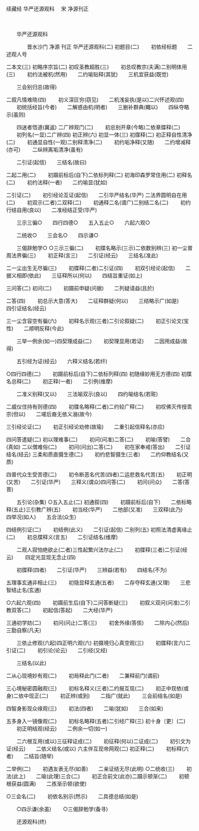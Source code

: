 续藏经   华严还源观科
　宋 净源刊正

　　 

　　华严还源观科

　　　　晋水沙门  净源  刊正
华严还源观科(二)
初题目(二)
　　初依经标题　　二述观人号

二本文(三)
初略序宗旨(二)
初叹圣教超胜(三)
　　初总叹教宗(夫满)二别明体用(三)
　　初约法被机(然用)　　二约喻贴释(其犹)　　三机宜获益(既觉)

　　三会别归总(故得)

二叙凡情难晓(四)
　　初义深叵穷(窃见)　　二机浅妄执(是以)二兴怀述观(四)
　　初统括经旨(今者)　　二解惑由机(明者)　　三删补群典(輙以)　　四纵夺略示(虽则)

　　四迷者悟道(冀返)
二广辨观门(二)
　　初总别开章(今略)二依章牒释(二)
　　初列名(一显)二广辨(四)
初正辨(六)
初显一体(三)
初牒释(二)
初正释自性清净(二)
　　初通显自性(一观)二别释清净(二)
　　初约垢净释(又随)　　二约增减释(亦可)
　　二纵辨离垢清净(虽有)

　　二引证(起信)　　三结名(故曰)

二起二用(二)
　　初蹑前标后(自下)二依标列释(二)
初海印森罗常住用(二)
初释名(二)
　　初约法释(一者)　　二约喻显(犹如)

二引证(二)
　　初引经论互证(起信)　　二引华严结名(华严)
二法界圆明自在用(二)
　　初双示(二者)二双释(二)
　　初通释二名(谓广)二别结二名(二)
　　初约行结自用(良以)　　二准经结正受(华严)

　　三示三徧○　　四行四德○　　五入五止○　　六起六观○

　　二统收○　　三会名○　　四示谦○

　　三偈辞勉学○
○三示三徧(二)
　　初牒名略示(三示)二依数别辨(三)
初一尘普周法界徧(三)
　　初正释(言三)　　二引证(经云)　　三结名(准此)

二一尘出生无尽徧(三)
　　初牒释(二者)二引证(四)
　　初双引经论(起信)　　二据义相即(依此)　　三征释所以(何以)　　四结旨重证(如上)

三问答(二)
初问(二)
　　初蹑前申疑(问据)　　二列疑请益(且於)

二答(四)
　　初总示大意(答大)　　二征释群疑(何以)　　三结略示广(如是)　　四引证结名(经云)

三一尘含容空有徧(六)
　　初释名示观(三者)二引论叙疑(二)
　　初正引论文(宝性)　　二顺明反释(今此)

　　三举一例余(如一)四契理成益(二)
　　初契理显用(若证)　　二因用成益(故得)

　　五引经为证(经云)　　六释义结名(若纤)

○四行四德(二)
　　初蹑前标后(自下)二依标列释(四)
初随缘妙用无方德(四)
初牒名总释(二)
　　初正释(一者)　　二引例(维摩)

　　二准义别释(又以)　　三法喻双示(良以)　　四约喻结名(若赃)

二威仪住持有则德(四)
　　初牒名略释(二者)二约较广释(二)
　　初叹佛灭传授乖宗(但以)　　二嗟后裔无依义溺(故今)

三引经论证(二)
　　初正引经论劝修(故瑜)　　二重引起信释名(亦应)

四问答遣疑(二)
初以理难事(二)
　　初问(问准)二答(二)
　　初喻(答譬)　　二合(真如)
二以僧难俗(二)
　　初问(问出)二答(二)
　　初在家奉戒(答出)　　二引证结名(经云)
三柔和质直摄生德(二)
　　初约悲智摄生(三者)　　二约仰教结名(又质)

四普代众生受苦德(二)
　　初令断恶名代苦(四者)二运悲救名代苦(五)
　　初正明(又苦)　　二引证(华严)　　三释义(谓众)四问答(二)
　　初问(问众)　　二答(答菩)

　　五引论(杂集)
○五入五止(二)
初通叙(四)
　　初蹑前标后(自下)　　二依标略释(五止)三引教广辨(五)
　　初当经(华严)　　二他部(又准)　　三双释(此乃)　　四举况(如人)　　五合法(众生)

四结例引证(二)
　　初结例(此义)　　二引证(起信)
二别列(五)
初照法清虚离缘止(二)
　　初总牒释义(言五)　　二引证结名(维摩)

　　二观人寂怕绝欲止(二者)三性起繁兴法尔止(二)
　　初牒释(三者)二引证(经云)
　　四定光显现无念止(四)

　　初牒释(四者)　　二引证(华严)　　三辨益(若有)　　四结名(不为)

五理事玄通非相止(三)
　　初隐显释玄通(五者)　　二存夺释玄通(又理)　　三悲智结止名(玄通)

○六起六观(四)
　　初蹑前生后(自下)二问答断疑(三)
　　初叙义双问(问准)二引教双答(二)
　　初起信(答起)　　二大经(华严)

三通初学妨(二)
　　初问(问止)二答(三)
　　初舍外缘(答侅)　　二除内心(然后)　　三勖自察(凡夫)

　　三依止修观(六起)四正明六观(六)
初摄境归心真空观(三)
　　初牒释(言六)二引证(二)
　　初引论(论云)　　二引经(又经)

　　三结名(以此)

二从心现境妙有观(二)
　　初局释此门(二者)　　二兼释前门(谓前)

三心境秘密圆融观(三)
　　初标名释义(三者)二约报互现(二)
　　初正中现依(或身)二依中现正(二)
　　初正辨(或到)　　二指广(就此)
　　三会前结名(如是)

四智身影现众缘观(三)
　　初法(四者)　　二喻(犹如)　　三合(如来)

五多身入一镜像观(二)
　　初标名略释(五者)二引经广释(三)
初十身〔更〕(二)
　　初正明结观(经云)　　二例余一切(如一)

　　二六根互用(或以)三征释证成(二)
　　初征释(何以)二证成(二)
　　初引文为证(经云)　　二依义结名(或以)
六主伴互现帝网观(二)
初正释(二)
　　初标释(六者)　　二结旨(随举)

二举例(二)
　　初遇友表无尽(如善)　　二亲证结无尽(此明)
○二统收(三)
　　初法(此上)　　二喻(此理)三合(二)
　　初正合前文(此亦)二蹑示顿渐(二)
　　初顿根获益(圆满)　　二拣渐示顿(欲使)

○三会名(二)
　　初依名别示(然示)　　二具德总结(如是)

　　○四示谦(余虽)
　　○三偈辞勉学(备寻)

　　还源观科(终)

